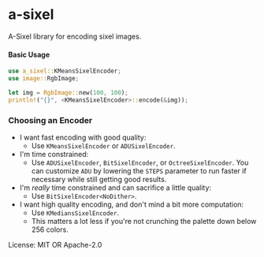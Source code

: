 # a-sixel

A-Sixel library for encoding sixel images.

#### Basic Usage

```rust
use a_sixel::KMeansSixelEncoder;
use image::RgbImage;

let img = RgbImage::new(100, 100);
println!("{}", <KMeansSixelEncoder>::encode(&img));
```

### Choosing an Encoder
- I want fast encoding with good quality:
  - Use `KMeansSixelEncoder` or `ADUSixelEncoder`.
- I'm time constrained:
  - Use `ADUSixelEncoder`, `BitSixelEncoder`, or `OctreeSixelEncoder`. You can customize `ADU` by
    lowering the `STEPS` parameter to run faster if necessary while still getting good results.
- I'm _really_ time constrained and can sacrifice a little quality:
  - Use `BitSixelEncoder<NoDither>`.
- I want high quality encoding, and don't mind a bit more computation:
  - Use `KMediansSixelEncoder`.
  - This matters a lot less if you're not crunching the palette down below 256 colors.

License: MIT OR Apache-2.0